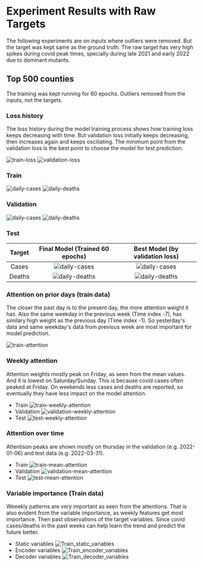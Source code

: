 # Experiment Results with Raw Targets

The following experiments are on inputs where outliers were removed. But the target was kept same as the ground truth. The raw target has very high spikes during covid peak times, specially during late 2021 and early 2022 due to dominant mutants.

## Top 500 counties

The training was kept running for 60 epochs. Outliers removed from the inputs, not the targets.

### Loss history

The loss history during the model training process shows how training loss keeps decreasing with time. But validation loss initially keeps decreasing, then increases again and keeps osciliating. The minimum point from the validation loss is the best point to choose the model for test prediction.

![train-loss](results/raw%20target/raw%20target/top_500_target_scaled/train_loss.jpg)
![validation-loss](results/raw%20target/top_500_target_scaled/validation_loss.jpg)

### Train

![daily-cases](/TFT-pytorch/results/raw%20target/top_500_target_scaled/figures/Summed_plot_Cases_Train.jpg)
![daily-deaths](/TFT-pytorch/results/raw%20target/top_500_target_scaled/figures/Summed_plot_Deaths_Train.jpg)

### Validation

![daily-cases](/TFT-pytorch/results/raw%20target/top_500_target_scaled/figures/Summed_plot_Cases_Validation.jpg)
![daily-deaths](/TFT-pytorch/results/raw%20target/top_500_target_scaled/figures/Summed_plot_Deaths_Validation.jpg)

### Test

| Target | Final Model (Trained 60 epochs) | Best Model (by validation loss) |
|:---:|:---:|:---:|
| Cases | ![daily-cases](/TFT-pytorch/results/raw%20target/top_500_target_scaled/figures/Summed_plot_Cases_Test.jpg) | ![daily-cases](/TFT-pytorch/results/raw%20target/top_500_target_scaled/figures_best/Summed_plot_Cases_Test.jpg) |
| Deaths | ![daily-deaths](/TFT-pytorch/results/raw%20target/top_500_target_scaled/figures/Summed_plot_Deaths_Test.jpg) | ![daily-deaths](/TFT-pytorch/results/raw%20target/top_500_target_scaled/figures_best/Summed_plot_Deaths_Test.jpg) |

### Attention on prior days (train data)

The closer the past day is to the present day, the more attention weight it has. Also the same weekday in the previous week (Time index -7), has similary high weight as the previous day (Time index -1). So yesterday's data and same weekday's data from previous week are most important for model prediction.

![train-attention](/TFT-pytorch/results/raw%20target/top_500_target_scaled/figures/Train_attention.jpg)

### Weekly attention

Attention weights mostly peak on Friday, as seen from the mean values. And it is lowest on Saturday/Sunday. This is because covid cases often peaked at Friday. On weekends less cases and deaths are reported, so eventually they have less impact on the model attention.

* Train ![train-weekly-attention](/TFT-pytorch/results/raw%20target/top_500_target_scaled/figures/Train_weekly_attention.jpg)
* Validation ![validation-weekly-attention](/TFT-pytorch/results/raw%20target/top_500_target_scaled/figures/Validation_weekly_attention.jpg)
* Test ![test-weekly-attention](/TFT-pytorch/results/raw%20target/top_500_target_scaled/figures/Test_weekly_attention.jpg)

### Attention over time

Attentison peaks are shown mostly on thursday in the validation (e.g. 2022-01-06) and test data (e.g. 2022-03-31).

* Train ![train-mean-attention](/TFT-pytorch/results/raw%20target/top_500_target_scaled/figures/Train_daily_attention.jpg)
* Validation ![validation-mean-attention](/TFT-pytorch/results/raw%20target/top_500_target_scaled/figures/Validation_daily_attention.jpg)
* Test ![test-mean-attention](/TFT-pytorch/results/raw%20target/top_500_target_scaled/figures/Test_daily_attention.jpg)

### Variable importance (Train data)

Weeekly patterns are very important as seen from the attentions. That is also evident from the variable importance, as weekly features get most importance. Then past observations of the target variables. Since covid cases/deaths in the past weeks can help learn the trend and predict the future better.

* Static variables ![Train_static_variables](/TFT-pytorch/results/raw%20target/top_500_target_scaled/figures/Train_static_variables.jpg)
* Encoder variables ![Train_encoder_variables](/TFT-pytorch/results/raw%20target/top_500_target_scaled/figures/Train_encoder_variables.jpg)
* Decoder variables ![Train_decoder_variables](/TFT-pytorch/results/raw%20target/top_500_target_scaled/figures/Train_decoder_variables.jpg)